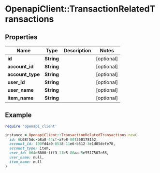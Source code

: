 # OpenapiClient::TransactionRelatedTransactions

## Properties

| Name | Type | Description | Notes |
| ---- | ---- | ----------- | ----- |
| **id** | **String** |  | [optional] |
| **account_id** | **String** |  | [optional] |
| **account_type** | **String** |  | [optional] |
| **user_id** | **String** |  | [optional] |
| **user_name** | **String** |  | [optional] |
| **item_name** | **String** |  | [optional] |

## Example

```ruby
require 'openapi_client'

instance = OpenapiClient::TransactionRelatedTransactions.new(
  id: 6b68f5dc-b8a8-44cf-a7e8-80f350178152,
  account_id: 100fd4a0-0538-11e6-b512-3e1d05defe78,
  account_type: item,
  user_id: 064d6800-fff3-11e5-86aa-5e5517507c66,
  user_name: null,
  item_name: null
)
```

